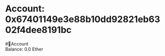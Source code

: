 
Account: 0x67401149e3e88b10dd92821eb6302f4dee8191bc
===================================================
  
#📜Account  
Balance: 0.0 Ether